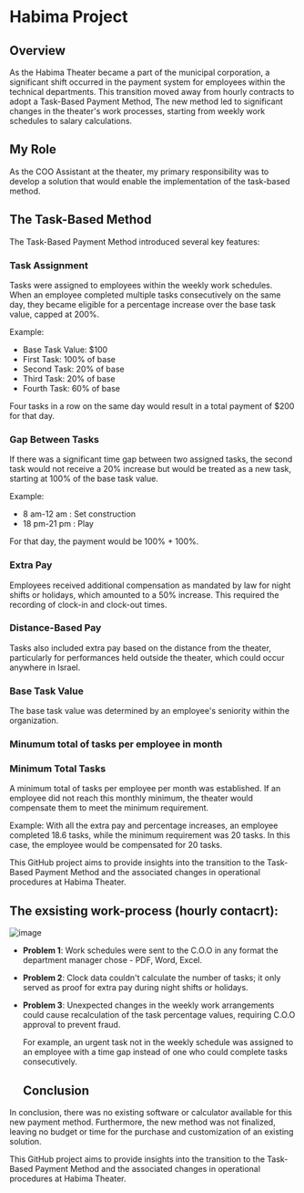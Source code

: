 
  # Habima Project

## Overview
As the Habima Theater became a part of the municipal corporation, a significant shift occurred in the payment system for employees within the technical departments. This transition moved away from hourly contracts to adopt a Task-Based Payment Method, The new method led to significant changes in the theater's work processes, starting from weekly work schedules to salary calculations.

## My Role
As the COO Assistant at the theater, my primary responsibility was to develop a solution that would enable the implementation of the task-based method.

## The Task-Based Method
The Task-Based Payment Method introduced several key features:

### Task Assignment
Tasks were assigned to employees within the weekly work schedules. When an employee completed multiple tasks consecutively on the same day, they became eligible for a percentage increase over the base task value, capped at 200%. 

Example:
- Base Task Value: $100
- First Task: 100% of base
- Second Task: 20% of base
- Third Task: 20% of base
- Fourth Task: 60% of base

Four tasks in a row on the same day would result in a total payment of $200 for that day.

### Gap Between Tasks
If there was a significant time gap between two assigned tasks, the second task would not receive a 20% increase but would be treated as a new task, starting at 100% of the base task value.

Example:
- 8 am-12 am : Set construction 
- 18 pm-21 pm : Play

For that day, the payment would be 100% + 100%.

### Extra Pay
Employees received additional compensation as mandated by law for night shifts or holidays, which amounted to a 50% increase. This required the recording of clock-in and clock-out times.

### Distance-Based Pay
Tasks also included extra pay based on the distance from the theater, particularly for performances held outside the theater, which could occur anywhere in Israel.

### Base Task Value
The base task value was determined by an employee's seniority within the organization.

### Minumum total of tasks per employee in month
### Minimum Total Tasks
A minimum total of tasks per employee per month was established. If an employee did not reach this monthly minimum, the theater would compensate them to meet the minimum requirement.

Example: With all the extra pay and percentage increases, an employee completed 18.6 tasks, while the minimum requirement was 20 tasks. In this case, the employee would be compensated for 20 tasks.

This GitHub project aims to provide insights into the transition to the Task-Based Payment Method and the associated changes in operational procedures at Habima Theater.


## The exsisting work-process (hourly contacrt):
![image](https://github.com/liormat401/Habima-project/assets/126070709/52dabd33-2cc0-4530-bcdc-cc929370151f)

- **Problem 1**: Work schedules were sent to the C.O.O in any format the department manager chose - PDF, Word, Excel.
- **Problem 2**: Clock data couldn't calculate the number of tasks; it only served as proof for extra pay during night shifts or holidays.
- **Problem 3**: Unexpected changes in the weekly work arrangements could cause recalculation of the task percentage values, requiring C.O.O approval to prevent fraud.
  
  For example, an urgent task not in the weekly schedule was assigned to an employee with a time gap instead of one who could complete tasks consecutively.
  
  ## Conclusion
In conclusion, there was no existing software or calculator available for this new payment method. Furthermore, the new method was not finalized, leaving no budget or time for the purchase and customization of an existing solution.

This GitHub project aims to provide insights into the transition to the Task-Based Payment Method and the associated changes in operational procedures at Habima Theater.
